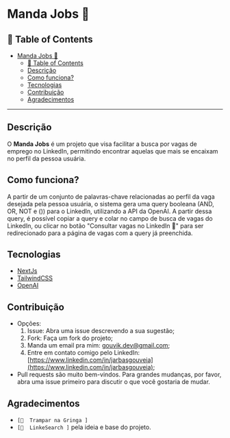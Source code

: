 # Manda Jobs 💼

## 📍 Table of Contents

- [Manda Jobs 💼](#manda-jobs-)
  - [📍 Table of Contents](#-table-of-contents)
  - [Descrição](#descrição)
  - [Como funciona?](#como-funciona)
  - [Tecnologias](#tecnologias)
  - [Contribuição](#contribuição)
  - [Agradecimentos](#agradecimentos)

---

## Descrição

O <b>Manda Jobs</b> é um projeto que visa facilitar a busca por vagas de emprego no LinkedIn, permitindo encontrar aquelas que mais se encaixam no perfil da pessoa usuária.

## Como funciona?

A partir de um conjunto de palavras-chave relacionadas ao perfil da vaga desejada pela pessoa usuária, o sistema gera uma query booleana (AND, OR, NOT e ()) para o LinkedIn, utilizando a API da OpenAI. A partir dessa query, é possível copiar a query e colar no campo de busca de vagas do LinkedIn, ou clicar no botão "Consultar vagas no LinkedIn 🚀" para ser redirecionado para a página de vagas com a query já preenchida.

## Tecnologias

- [NextJs](https://nextjs.org/)
- [TailwindCSS](https://tailwindcss.com/)
- [OpenAI](https://openai.com/)

## Contribuição

- Opções:
  1.  Issue: Abra uma issue descrevendo a sua sugestão;
  2.  Fork: Faça um fork do projeto;
  3.  Manda um email pra mim: [gouvik.dev@gmail.com](mailto:gouvik.dev@gmail.com);
  4.  Entre em contato comigo pelo LinkedIn: [https://www.linkedin.com/in/jarbasgouveia](https://www.linkedin.com/in/jarbasgouveia);
- Pull requests são muito bem-vindos. Para grandes mudanças, por favor, abra uma issue primeiro para discutir o que você gostaria de mudar.

## Agradecimentos

- `[📌  Trampar na Gringa ]`
- `[📌  LinkeSearch ]` pela ideia e base do projeto.
